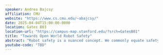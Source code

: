 ```yaml
---
speaker: Andrea Bajcsy
affiliation: CMU
website: "https://www.cs.cmu.edu/~abajcsy/"
date: 2025-04-04T15:00:00-0000
location: Gates B03
location-url: "https://campus-map.stanford.edu/?srch=GatesB01"
title: "Towards Open World Robot Safety"
abstract: "Robot safety is a nuanced concept. We commonly equate safety with collision-avoidance, but in complex, real-world environments (i.e., the “open world’’) it can be much more: for example, a mobile manipulator should understand when it is not confident about a requested task, that areas roped off by caution tape should never be breached, and that objects should be gently pulled from clutter to prevent falling. However, designing robots that have such a nuanced safety understanding---and can reliably generate appropriate actions---is an outstanding challenge. In this talk, I will describe my group’s work on systematically uniting modern machine learning models (such as large vision-language models and latent world models) with classical formulations of safety in the control literature to generalize safe robot decision-making to increasingly open world interactions. Throughout the talk, I will present experimental instantiations of these ideas in domains like vision-based navigation and robotic manipulation."
youtube-code: "TBD"
---
```

